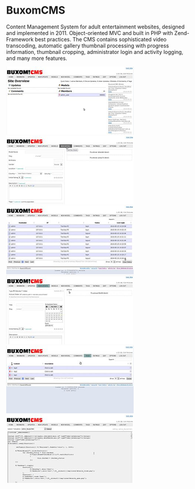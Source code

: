 BuxomCMS
=============

Content Management System for adult entertainment websites, designed and implemented in 2011.
Object-oriented MVC and built in PHP with Zend-Framework best practices.
The CMS contains sophisticated video transcoding, automatic gallery thumbnail processing with progress information, thumbnail cropping, administrator login and activity logging, and many more features.

[![Dashboard](https://github.com/joetm/BuxomCMS/blob/master/screenshots/thumbs/th_dashboard.jpg?raw=true)](https://github.com/joetm/BuxomCMS/blob/master/screenshots/dashboard.jpg)
[![New Model](https://github.com/joetm/BuxomCMS/blob/master/screenshots/thumbs/th_new-model.jpg?raw=true)](https://github.com/joetm/BuxomCMS/blob/master/screenshots/new-model.jpg)
[![Login Logging](https://github.com/joetm/BuxomCMS/blob/master/screenshots/thumbs/th_logging-login.jpg?raw=true)](https://github.com/joetm/BuxomCMS/blob/master/screenshots/logging-login.jpg)
[![New Update](https://github.com/joetm/BuxomCMS/blob/master/screenshots/thumbs/th_new-update.jpg?raw=true)](https://github.com/joetm/BuxomCMS/blob/master/screenshots/new-update.jpg)
[![Tag Management](https://github.com/joetm/BuxomCMS/blob/master/screenshots/thumbs/th_tags.jpg?raw=true)](https://github.com/joetm/BuxomCMS/blob/master/screenshots/tags.jpg)
[![Template Editor](https://github.com/joetm/BuxomCMS/blob/master/screenshots/thumbs/th_template-editor.jpg?raw=true)](https://github.com/joetm/BuxomCMS/blob/master/screenshots/template-editor.jpg)

